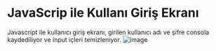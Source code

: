 # JavaScrip ile Kullanı Giriş Ekranı
Javascript ile kullanıcı giriş ekranı, girilen kullanıcı adı ve şifre consola kaydediliyor ve input içleri temizleniyor.
![image](https://user-images.githubusercontent.com/98785023/219686572-dcb62638-3fc3-4487-b70f-396e7d8c5bc6.png)


